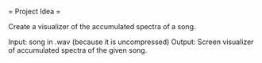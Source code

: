 = Project Idea =

Create a visualizer of the accumulated spectra of a song.

Input: song in .wav (because it is uncompressed)
Output: Screen visualizer of accumulated spectra of the given song.


